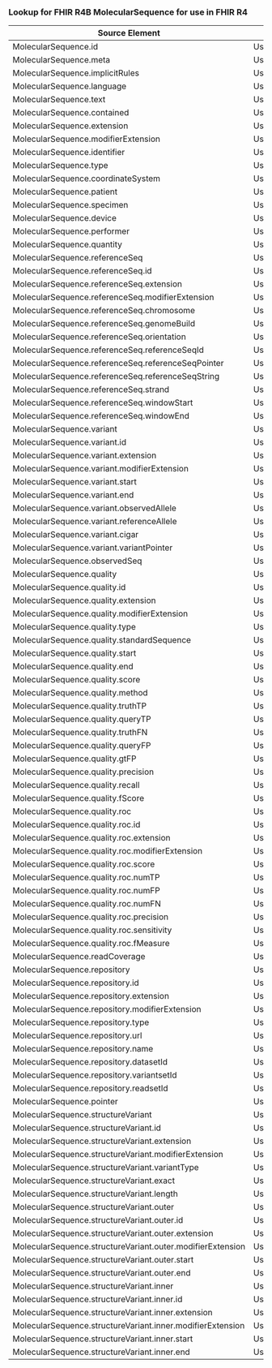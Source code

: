 ### Lookup for FHIR R4B MolecularSequence for use in FHIR R4

| Source Element | Usage | Target |
| -------------- | ----- | ------ |
| MolecularSequence.id | UseElementSameName | MolecularSequence.id |
| MolecularSequence.meta | UseElementSameName | MolecularSequence.meta |
| MolecularSequence.implicitRules | UseElementSameName | MolecularSequence.implicitRules |
| MolecularSequence.language | UseElementSameName | MolecularSequence.language |
| MolecularSequence.text | UseElementSameName | MolecularSequence.text |
| MolecularSequence.contained | UseElementSameName | MolecularSequence.contained |
| MolecularSequence.extension | UseElementSameName | MolecularSequence.extension |
| MolecularSequence.modifierExtension | UseElementSameName | MolecularSequence.modifierExtension |
| MolecularSequence.identifier | UseElementSameName | MolecularSequence.identifier |
| MolecularSequence.type | UseElementSameName | MolecularSequence.type |
| MolecularSequence.coordinateSystem | UseElementSameName | MolecularSequence.coordinateSystem |
| MolecularSequence.patient | UseElementSameName | MolecularSequence.patient |
| MolecularSequence.specimen | UseElementSameName | MolecularSequence.specimen |
| MolecularSequence.device | UseElementSameName | MolecularSequence.device |
| MolecularSequence.performer | UseElementSameName | MolecularSequence.performer |
| MolecularSequence.quantity | UseElementSameName | MolecularSequence.quantity |
| MolecularSequence.referenceSeq | UseElementSameName | MolecularSequence.referenceSeq |
| MolecularSequence.referenceSeq.id | UseElementSameName | MolecularSequence.referenceSeq.id |
| MolecularSequence.referenceSeq.extension | UseElementSameName | MolecularSequence.referenceSeq.extension |
| MolecularSequence.referenceSeq.modifierExtension | UseElementSameName | MolecularSequence.referenceSeq.modifierExtension |
| MolecularSequence.referenceSeq.chromosome | UseElementSameName | MolecularSequence.referenceSeq.chromosome |
| MolecularSequence.referenceSeq.genomeBuild | UseElementSameName | MolecularSequence.referenceSeq.genomeBuild |
| MolecularSequence.referenceSeq.orientation | UseElementSameName | MolecularSequence.referenceSeq.orientation |
| MolecularSequence.referenceSeq.referenceSeqId | UseElementSameName | MolecularSequence.referenceSeq.referenceSeqId |
| MolecularSequence.referenceSeq.referenceSeqPointer | UseElementSameName | MolecularSequence.referenceSeq.referenceSeqPointer |
| MolecularSequence.referenceSeq.referenceSeqString | UseElementSameName | MolecularSequence.referenceSeq.referenceSeqString |
| MolecularSequence.referenceSeq.strand | UseElementSameName | MolecularSequence.referenceSeq.strand |
| MolecularSequence.referenceSeq.windowStart | UseElementSameName | MolecularSequence.referenceSeq.windowStart |
| MolecularSequence.referenceSeq.windowEnd | UseElementSameName | MolecularSequence.referenceSeq.windowEnd |
| MolecularSequence.variant | UseElementSameName | MolecularSequence.variant |
| MolecularSequence.variant.id | UseElementSameName | MolecularSequence.variant.id |
| MolecularSequence.variant.extension | UseElementSameName | MolecularSequence.variant.extension |
| MolecularSequence.variant.modifierExtension | UseElementSameName | MolecularSequence.variant.modifierExtension |
| MolecularSequence.variant.start | UseElementSameName | MolecularSequence.variant.start |
| MolecularSequence.variant.end | UseElementSameName | MolecularSequence.variant.end |
| MolecularSequence.variant.observedAllele | UseElementSameName | MolecularSequence.variant.observedAllele |
| MolecularSequence.variant.referenceAllele | UseElementSameName | MolecularSequence.variant.referenceAllele |
| MolecularSequence.variant.cigar | UseElementSameName | MolecularSequence.variant.cigar |
| MolecularSequence.variant.variantPointer | UseElementSameName | MolecularSequence.variant.variantPointer |
| MolecularSequence.observedSeq | UseElementSameName | MolecularSequence.observedSeq |
| MolecularSequence.quality | UseElementSameName | MolecularSequence.quality |
| MolecularSequence.quality.id | UseElementSameName | MolecularSequence.quality.id |
| MolecularSequence.quality.extension | UseElementSameName | MolecularSequence.quality.extension |
| MolecularSequence.quality.modifierExtension | UseElementSameName | MolecularSequence.quality.modifierExtension |
| MolecularSequence.quality.type | UseElementSameName | MolecularSequence.quality.type |
| MolecularSequence.quality.standardSequence | UseElementSameName | MolecularSequence.quality.standardSequence |
| MolecularSequence.quality.start | UseElementSameName | MolecularSequence.quality.start |
| MolecularSequence.quality.end | UseElementSameName | MolecularSequence.quality.end |
| MolecularSequence.quality.score | UseElementSameName | MolecularSequence.quality.score |
| MolecularSequence.quality.method | UseElementSameName | MolecularSequence.quality.method |
| MolecularSequence.quality.truthTP | UseElementSameName | MolecularSequence.quality.truthTP |
| MolecularSequence.quality.queryTP | UseElementSameName | MolecularSequence.quality.queryTP |
| MolecularSequence.quality.truthFN | UseElementSameName | MolecularSequence.quality.truthFN |
| MolecularSequence.quality.queryFP | UseElementSameName | MolecularSequence.quality.queryFP |
| MolecularSequence.quality.gtFP | UseElementSameName | MolecularSequence.quality.gtFP |
| MolecularSequence.quality.precision | UseElementSameName | MolecularSequence.quality.precision |
| MolecularSequence.quality.recall | UseElementSameName | MolecularSequence.quality.recall |
| MolecularSequence.quality.fScore | UseElementSameName | MolecularSequence.quality.fScore |
| MolecularSequence.quality.roc | UseElementSameName | MolecularSequence.quality.roc |
| MolecularSequence.quality.roc.id | UseElementSameName | MolecularSequence.quality.roc.id |
| MolecularSequence.quality.roc.extension | UseElementSameName | MolecularSequence.quality.roc.extension |
| MolecularSequence.quality.roc.modifierExtension | UseElementSameName | MolecularSequence.quality.roc.modifierExtension |
| MolecularSequence.quality.roc.score | UseElementSameName | MolecularSequence.quality.roc.score |
| MolecularSequence.quality.roc.numTP | UseElementSameName | MolecularSequence.quality.roc.numTP |
| MolecularSequence.quality.roc.numFP | UseElementSameName | MolecularSequence.quality.roc.numFP |
| MolecularSequence.quality.roc.numFN | UseElementSameName | MolecularSequence.quality.roc.numFN |
| MolecularSequence.quality.roc.precision | UseElementSameName | MolecularSequence.quality.roc.precision |
| MolecularSequence.quality.roc.sensitivity | UseElementSameName | MolecularSequence.quality.roc.sensitivity |
| MolecularSequence.quality.roc.fMeasure | UseElementSameName | MolecularSequence.quality.roc.fMeasure |
| MolecularSequence.readCoverage | UseElementSameName | MolecularSequence.readCoverage |
| MolecularSequence.repository | UseElementSameName | MolecularSequence.repository |
| MolecularSequence.repository.id | UseElementSameName | MolecularSequence.repository.id |
| MolecularSequence.repository.extension | UseElementSameName | MolecularSequence.repository.extension |
| MolecularSequence.repository.modifierExtension | UseElementSameName | MolecularSequence.repository.modifierExtension |
| MolecularSequence.repository.type | UseElementSameName | MolecularSequence.repository.type |
| MolecularSequence.repository.url | UseElementSameName | MolecularSequence.repository.url |
| MolecularSequence.repository.name | UseElementSameName | MolecularSequence.repository.name |
| MolecularSequence.repository.datasetId | UseElementSameName | MolecularSequence.repository.datasetId |
| MolecularSequence.repository.variantsetId | UseElementSameName | MolecularSequence.repository.variantsetId |
| MolecularSequence.repository.readsetId | UseElementSameName | MolecularSequence.repository.readsetId |
| MolecularSequence.pointer | UseElementSameName | MolecularSequence.pointer |
| MolecularSequence.structureVariant | UseElementSameName | MolecularSequence.structureVariant |
| MolecularSequence.structureVariant.id | UseElementSameName | MolecularSequence.structureVariant.id |
| MolecularSequence.structureVariant.extension | UseElementSameName | MolecularSequence.structureVariant.extension |
| MolecularSequence.structureVariant.modifierExtension | UseElementSameName | MolecularSequence.structureVariant.modifierExtension |
| MolecularSequence.structureVariant.variantType | UseElementSameName | MolecularSequence.structureVariant.variantType |
| MolecularSequence.structureVariant.exact | UseElementSameName | MolecularSequence.structureVariant.exact |
| MolecularSequence.structureVariant.length | UseElementSameName | MolecularSequence.structureVariant.length |
| MolecularSequence.structureVariant.outer | UseElementSameName | MolecularSequence.structureVariant.outer |
| MolecularSequence.structureVariant.outer.id | UseElementSameName | MolecularSequence.structureVariant.outer.id |
| MolecularSequence.structureVariant.outer.extension | UseElementSameName | MolecularSequence.structureVariant.outer.extension |
| MolecularSequence.structureVariant.outer.modifierExtension | UseElementSameName | MolecularSequence.structureVariant.outer.modifierExtension |
| MolecularSequence.structureVariant.outer.start | UseElementSameName | MolecularSequence.structureVariant.outer.start |
| MolecularSequence.structureVariant.outer.end | UseElementSameName | MolecularSequence.structureVariant.outer.end |
| MolecularSequence.structureVariant.inner | UseElementSameName | MolecularSequence.structureVariant.inner |
| MolecularSequence.structureVariant.inner.id | UseElementSameName | MolecularSequence.structureVariant.inner.id |
| MolecularSequence.structureVariant.inner.extension | UseElementSameName | MolecularSequence.structureVariant.inner.extension |
| MolecularSequence.structureVariant.inner.modifierExtension | UseElementSameName | MolecularSequence.structureVariant.inner.modifierExtension |
| MolecularSequence.structureVariant.inner.start | UseElementSameName | MolecularSequence.structureVariant.inner.start |
| MolecularSequence.structureVariant.inner.end | UseElementSameName | MolecularSequence.structureVariant.inner.end |
